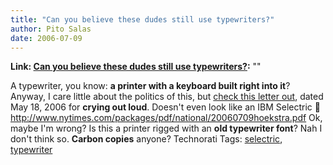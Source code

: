 ```yaml
---
title: "Can you believe these dudes still use typewriters?"
author: Pito Salas
date: 2006-07-09
---
```


**Link: [Can you believe these dudes still use typewriters?](None):** ""

A typewriter, you know: **a printer with a keyboard built right into it**?
Anyway, I care little about the politics of this, but [check this letter
out](<http://www.nytimes.com/packages/pdf/national/20060709hoekstra.pdf>),
dated May 18, 2006 for **crying out loud**. Doesn't even look like an IBM
Selectric 🙂
<http://www.nytimes.com/packages/pdf/national/20060709hoekstra.pdf> Ok, maybe
I'm wrong? Is this a printer rigged with an **old typewriter font**? Nah I
don't think so. **Carbon copies** anyone? Technorati Tags:
[selectric](<http://www.technorati.com/tag/selectric>),
[typewriter](<http://www.technorati.com/tag/typewriter>)


